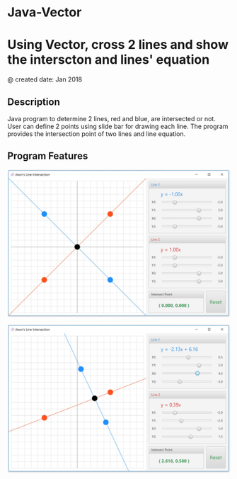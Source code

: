 # Java-Vector

# Using Vector, cross 2 lines and show the interscton and lines' equation

@ created date: Jan 2018


Description 
--------------

Java program to determine 2 lines, red and blue, are intersected or not. 
User can define 2 points using slide bar for drawing each line. 
The program provides the intersection point of two lines and line equation.


Program Features
--------------

![Lines](Capture2.JPG)


![Lines](Capture3.JPG)

